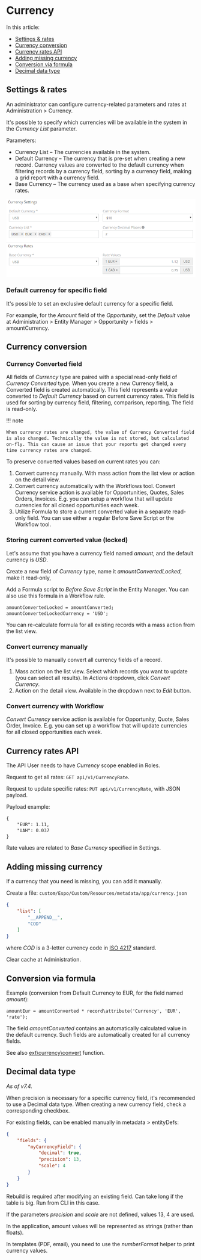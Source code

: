 # Currency

In this article:

* [Settings & rates](#settings-rates)
* [Currency conversion](#currency-conversion)
* [Currency rates API](#currency-rates-api)
* [Adding missing currency](#adding-missing-currency)
* [Conversion via formula](#conversion-via-formula)
* [Decimal data type](#decimal-data-type)

## Settings & rates

An administrator can configure currency-related parameters and rates at Administration > Currency. 

It's possible to specify which currencies will be available in the system in the *Currency List* parameter.

Parameters:

* Currency List – The currencies available in the system.
* Default Currency – The currency that is pre-set when creating a new record. Currency values are converted to the default currency when filtering records by a currency field, sorting by a currency field, making a grid report with a currency field.
* Base Currency – The currency used as a base when specifying currency rates.

![BPM example](https://raw.githubusercontent.com/espocrm/documentation/master/docs/_static/images/administration/currency-settings.png)

### Default currency for specific field

It's possible to set an exclusive default currency for a specific field.

For example, for the *Amount* field of the *Opportunity*, set the *Default* value at Administration > Entity Manager > Opportunity > fields > amountCurrency.

## Currency conversion

### Currency Converted field

All fields of *Currency* type are paired with a special read-only field of *Currency Converted* type. When you create a new Currency field, a Converted field is created automatically. This field represents a value converted to *Default Currency* based on current currency rates. This field is used for sorting by currency field, filtering, comparison, reporting. The field is read-only.

!!! note

    When currency rates are changed, the value of Currency Converted field is also changed. Technically the value is not stored, but calculated on-fly. This can cause an issue that your reports get changed every time currency rates are changed.

To preserve converted values based on current rates you can:

1. Convert currency manually. With mass action from the list view or action on the detail view.
2. Convert currency automatically with the Workflows tool. Convert Currency service action is available for Opportunities, Quotes, Sales Orders, Invoices. E.g. you can setup a workflow that will update currencies for all closed opportunities each week.
3. Utilize Formula to store a current converted value in a separate read-only field. You can use either a regular Before Save Script or the Workflow tool.

### Storing current converted value (locked)

Let's assume that you have a currency field named *amount*, and the default currency is *USD*.

Create a new field of *Currency* type, name it *amountConvertedLocked*, make it read-only,

Add a Formula script to *Before Save Script* in the Entity Manager. You can also use this formula in a Workflow rule.

```
amountConvertedLocked = amountConverted;
amountConvertedLockedCurrency = 'USD';
```

You can re-calculate formula for all existing records with a mass action from the list view.

### Convert currency manually

It's possible to manually convert all currency fields of a record.

1. Mass action on the list view. Select which records you want to update (you can select all results). In *Actions* dropdown, click *Convert Currency*.
2. Action on the detail view. Available in the dropdown next to *Edit* button.

### Convert currency with Workflow

*Convert Currency* service action is available for Opportunity, Quote, Sales Order, Invoice. E.g. you can set up a workflow that will update currencies for all closed opportunities each week.

## Currency rates API

The API User needs to have *Currency* scope enabled in Roles.

Request to get all rates: `GET api/v1/CurrencyRate`.

Request to update specific rates: `PUT api/v1/CurrencyRate`, with JSON payload.

Payload example:

```
{
    "EUR": 1.11,
    "UAH": 0.037
}
```

Rate values are related to *Base Currency* specified in Settings.

## Adding missing currency

If a currency that you need is missing, you can add it manually.

Create a file: `custom/Espo/Custom/Resources/metadata/app/currency.json`

```json
{
    "list": [
        "__APPEND__",
        "COD"
    ]
}

```

where *COD* is a 3-letter currency code in [ISO 4217](https://en.wikipedia.org/wiki/ISO_4217) standard.

Clear cache at Administration.

## Conversion via formula

Example (conversion from Default Currency to EUR, for the field named *amount*):

```
amountEur = amountConverted * record\attribute('Currency', 'EUR', 'rate');
```

The field *amountConverted* contains an automatically calculated value in the default currency. Such fields are automatically created for all currency fields.

See also [ext\currency\convert](formula/ext.md#extcurrencyconvert) function.

## Decimal data type

*As of v7.4.*

When precision is necessary for a specific currency field, it's recommended to use a Decimal data type. When creating a new currency field, check a corresponding checkbox.

For existing fields, can be enabled manually in metadata > entityDefs:

```json
{
    "fields": {
        "myCurrencyField": {
            "decimal": true,
            "precision": 13,
            "scale": 4 
        }
    }
}
```

Rebuild is required after modifying an existing field. Can take long if the table is big. Run from CLI in this case.

If the parameters *precision* and *scale* are not defined, values 13, 4 are used.

In the application, amount values will be represented as strings (rather than floats). 

In templates (PDF, email), you need to use the *numberFormat* helper to print currency values.
